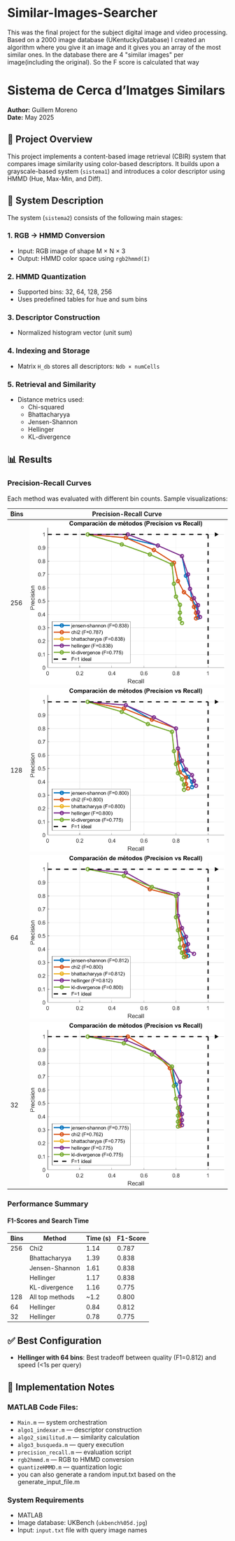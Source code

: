 # Similar-Images-Searcher
This was the final project for the subject digital image and video processing. Based on a 2000 image database (UKentuckyDatabase) I created an algorithm where you give it an image and it gives you an array of the most similar ones. In the database there are 4 "similar images" per image(including the original). So the F score is calculated that way


# Sistema de Cerca d’Imatges Similars

**Author:** Guillem Moreno  
**Date:** May 2025  

## 🧠 Project Overview

This project implements a content-based image retrieval (CBIR) system that compares image similarity using color-based descriptors. It builds upon a grayscale-based system (`sistema1`) and introduces a color descriptor using HMMD (Hue, Max-Min, and Diff).

## 📌 System Description

The system (`sistema2`) consists of the following main stages:

### 1. RGB → HMMD Conversion
- Input: RGB image of shape M × N × 3
- Output: HMMD color space using `rgb2hmmd(I)`

### 2. HMMD Quantization
- Supported bins: 32, 64, 128, 256
- Uses predefined tables for hue and sum bins

### 3. Descriptor Construction
- Normalized histogram vector (unit sum)

### 4. Indexing and Storage
- Matrix `H_db` stores all descriptors: `Ndb × numCells`

### 5. Retrieval and Similarity
- Distance metrics used:
  - Chi-squared
  - Bhattacharyya
  - Jensen-Shannon
  - Hellinger
  - KL-divergence

## 📊 Results

### Precision-Recall Curves

Each method was evaluated with different bin counts. Sample visualizations:

| Bins | Precision-Recall Curve |
|------|------------------------|
| 256  | ![256 bins](figure1.png) |
| 128  | ![128 bins](figure2.png) |
| 64   | ![64 bins](figure3.png) |
| 32   | ![32 bins](figure4.png) |

### Performance Summary

#### F1-Scores and Search Time

| Bins | Method           | Time (s) | F1-Score |
|------|------------------|----------|----------|
| 256  | Chi2             | 1.14     | 0.787    |
|      | Bhattacharyya    | 1.39     | 0.838    |
|      | Jensen-Shannon   | 1.61     | 0.838    |
|      | Hellinger        | 1.17     | 0.838    |
|      | KL-divergence    | 1.16     | 0.775    |
| 128  | All top methods  | ~1.2     | 0.800    |
| 64   | Hellinger        | 0.84     | 0.812    |
| 32   | Hellinger        | 0.78     | 0.775    |

## ✅ Best Configuration

- **Hellinger with 64 bins**: Best tradeoff between quality (F1=0.812) and speed (<1s per query)

## 🧪 Implementation Notes

### MATLAB Code Files:
- `Main.m` — system orchestration
- `algo1_indexar.m` — descriptor construction
- `algo2_similitud.m` — similarity calculation
- `algo3_busqueda.m` — query execution
- `precision_recall.m` — evaluation script
- `rgb2hmmd.m` — RGB to HMMD conversion
- `quantizeHMMD.m` — quantization logic
- you can also generate a random input.txt based on the generate_input_file.m
### System Requirements
- MATLAB
- Image database: UKBench (`ukbench%05d.jpg`)
- Input: `input.txt` file with query image names

